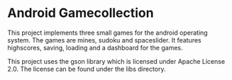Android Gamecollection
======================


This project implements three small games for the android operating system. The games are mines, sudoku and spaceslider.
It features highscores, saving, loading and a dashboard for the games.

This project uses the gson library which is licensed under Apache License 2.0. The license can be found under the libs directory.